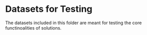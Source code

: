 # Datasets for Testing
The datasets included in this folder are meant for testing the core functinoalities of solutions. 
